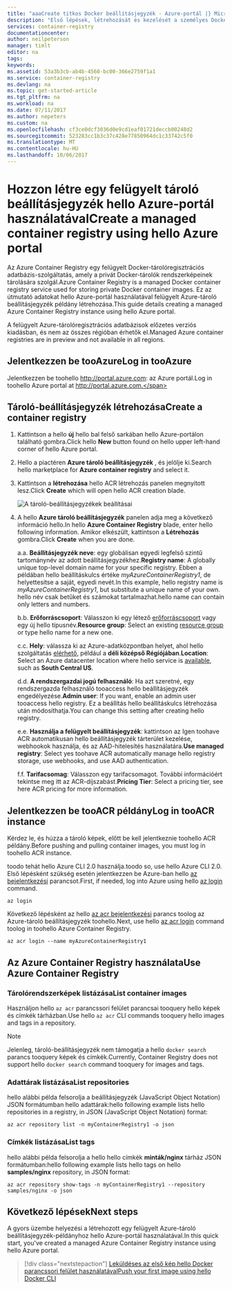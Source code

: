 ```yaml
---
title: "aaaCreate titkos Docker beállításjegyzék - Azure-portál |} Microsoft Docs"
description: "Első lépések, létrehozását és kezelését a személyes Docker-tároló nyilvántartó, hello Azure-portálon"
services: container-registry
documentationcenter: 
author: neilpeterson
manager: timlt
editor: na
tags: 
keywords: 
ms.assetid: 53a3b3cb-ab4b-4560-bc00-366e2759f1a1
ms.service: container-registry
ms.devlang: na
ms.topic: get-started-article
ms.tgt_pltfrm: na
ms.workload: na
ms.date: 07/11/2017
ms.author: nepeters
ms.custom: na
ms.openlocfilehash: cf3ce0dcf3036d0e9cd1eaf01721deccb00248d2
ms.sourcegitcommit: 523283cc1b3c37c428e77850964dc1c33742c5f0
ms.translationtype: MT
ms.contentlocale: hu-HU
ms.lasthandoff: 10/06/2017
---
```

# <a name="create-a-managed-container-registry-using-hello-azure-portal"></a><span data-ttu-id="b152a-103">Hozzon létre egy felügyelt tároló beállításjegyzék hello Azure-portál használatával</span><span class="sxs-lookup"><span data-stu-id="b152a-103">Create a managed container registry using hello Azure portal</span></span>

<span data-ttu-id="b152a-104">Az Azure Container Registry egy felügyelt Docker-tárolóregisztrációs adatbázis-szolgáltatás, amely a privát Docker-tárolók rendszerképeinek tárolására szolgál.</span><span class="sxs-lookup"><span data-stu-id="b152a-104">Azure Container Registry is a managed Docker container registry service used for storing private Docker container images.</span></span> <span data-ttu-id="b152a-105">Ez az útmutató adatokat hello Azure-portál használatával felügyelt Azure-tároló beállításjegyzék példány létrehozása.</span><span class="sxs-lookup"><span data-stu-id="b152a-105">This guide details creating a managed Azure Container Registry instance using hello Azure portal.</span></span>

<span data-ttu-id="b152a-106">A felügyelt Azure-tárolóregisztrációs adatbázisok előzetes verziós kiadásban, és nem az összes régióban érhetők el.</span><span class="sxs-lookup"><span data-stu-id="b152a-106">Managed Azure container registries are in preview and not available in all regions.</span></span>

## <a name="log-in-tooazure"></a><span data-ttu-id="b152a-107">Jelentkezzen be tooAzure</span><span class="sxs-lookup"><span data-stu-id="b152a-107">Log in tooAzure</span></span>

<span data-ttu-id="b152a-108">Jelentkezzen be toohello http://portal.azure.com: az Azure portál.</span><span class="sxs-lookup"><span data-stu-id="b152a-108">Log in toohello Azure portal at http://portal.azure.com.</span></span>

## <a name="create-a-container-registry"></a><span data-ttu-id="b152a-109">Tároló-beállításjegyzék létrehozása</span><span class="sxs-lookup"><span data-stu-id="b152a-109">Create a container registry</span></span>

1. <span data-ttu-id="b152a-110">Kattintson a hello **új** hello bal felső sarkában hello Azure-portálon található gombra.</span><span class="sxs-lookup"><span data-stu-id="b152a-110">Click hello **New** button found on hello upper left-hand corner of hello Azure portal.</span></span>

2. <span data-ttu-id="b152a-111">Hello a piactéren **Azure tároló beállításjegyzék** , és jelölje ki.</span><span class="sxs-lookup"><span data-stu-id="b152a-111">Search hello marketplace for **Azure container registry** and select it.</span></span>

3. <span data-ttu-id="b152a-112">Kattintson a **létrehozása** hello ACR létrehozás panelen megnyitott lesz.</span><span class="sxs-lookup"><span data-stu-id="b152a-112">Click **Create** which will open hello ACR creation blade.</span></span>

    ![A tároló-beállításjegyzékek beállításai](./media/container-registry-get-started-portal/managed-container-registry-settings.png)

4. <span data-ttu-id="b152a-114">A hello **Azure tároló beállításjegyzék** panelen adja meg a következő információ hello.</span><span class="sxs-lookup"><span data-stu-id="b152a-114">In hello **Azure Container Registry** blade, enter hello following information.</span></span> <span data-ttu-id="b152a-115">Amikor elkészült, kattintson a **Létrehozás** gombra.</span><span class="sxs-lookup"><span data-stu-id="b152a-115">Click **Create** when you are done.</span></span>

    <span data-ttu-id="b152a-116">a.</span><span class="sxs-lookup"><span data-stu-id="b152a-116">a.</span></span> <span data-ttu-id="b152a-117">**Beállításjegyzék neve**: egy globálisan egyedi legfelső szintű tartománynév az adott beállításjegyzékhez.</span><span class="sxs-lookup"><span data-stu-id="b152a-117">**Registry name**: A globally unique top-level domain name for your specific registry.</span></span> <span data-ttu-id="b152a-118">Ebben a példában hello beállításkulcs értéke *myAzureContainerRegistry1*, de helyettesítse a saját, egyedi nevét.</span><span class="sxs-lookup"><span data-stu-id="b152a-118">In this example, hello registry name is *myAzureContainerRegistry1*, but substitute a unique name of your own.</span></span> <span data-ttu-id="b152a-119">hello név csak betűket és számokat tartalmazhat.</span><span class="sxs-lookup"><span data-stu-id="b152a-119">hello name can contain only letters and numbers.</span></span>

    <span data-ttu-id="b152a-120">b.</span><span class="sxs-lookup"><span data-stu-id="b152a-120">b.</span></span> <span data-ttu-id="b152a-121">**Erőforráscsoport**: Válasszon ki egy létező [erőforráscsoport](../azure-resource-manager/resource-group-overview.md#resource-groups) vagy egy új hello típusnév.</span><span class="sxs-lookup"><span data-stu-id="b152a-121">**Resource group**: Select an existing [resource group](../azure-resource-manager/resource-group-overview.md#resource-groups) or type hello name for a new one.</span></span>

    <span data-ttu-id="b152a-122">c.</span><span class="sxs-lookup"><span data-stu-id="b152a-122">c.</span></span> <span data-ttu-id="b152a-123">**Hely**: válassza ki az Azure-adatközpontban helyet, ahol hello szolgáltatás [elérhető](https://azure.microsoft.com/regions/services/), például a **déli középső Régiójában**.</span><span class="sxs-lookup"><span data-stu-id="b152a-123">**Location**: Select an Azure datacenter location where hello service is [available](https://azure.microsoft.com/regions/services/), such as **South Central US**.</span></span>

    <span data-ttu-id="b152a-124">d.</span><span class="sxs-lookup"><span data-stu-id="b152a-124">d.</span></span> <span data-ttu-id="b152a-125">**A rendszergazdai jogú felhasználó**: Ha azt szeretné, egy rendszergazda felhasználó tooaccess hello beállításjegyzék engedélyezése.</span><span class="sxs-lookup"><span data-stu-id="b152a-125">**Admin user**: If you want, enable an admin user tooaccess hello registry.</span></span> <span data-ttu-id="b152a-126">Ez a beállítás hello beállításkulcs létrehozása után módosíthatja.</span><span class="sxs-lookup"><span data-stu-id="b152a-126">You can change this setting after creating hello registry.</span></span>

    <span data-ttu-id="b152a-127">e.</span><span class="sxs-lookup"><span data-stu-id="b152a-127">e.</span></span> <span data-ttu-id="b152a-128">**Használja a felügyelt beállításjegyzék**: kattintson az Igen toohave ACR automatikusan hello beállításjegyzék tárterület kezelése, webhookok használja, és az AAD-hitelesítés használatára.</span><span class="sxs-lookup"><span data-stu-id="b152a-128">**Use managed registry**: Select yes toohave ACR automatically manage hello registry storage, use webhooks, and use AAD authentication.</span></span>

    <span data-ttu-id="b152a-129">f.</span><span class="sxs-lookup"><span data-stu-id="b152a-129">f.</span></span> <span data-ttu-id="b152a-130">**Tarifacsomag**: Válasszon egy tarifacsomagot. További információért tekintse meg itt az ACR-díjszabást.</span><span class="sxs-lookup"><span data-stu-id="b152a-130">**Pricing Tier**: Select a pricing tier, see here ACR pricing for more information.</span></span>

## <a name="log-in-tooacr-instance"></a><span data-ttu-id="b152a-131">Jelentkezzen be tooACR példány</span><span class="sxs-lookup"><span data-stu-id="b152a-131">Log in tooACR instance</span></span>

<span data-ttu-id="b152a-132">Kérdez le, és húzza a tároló képek, előtt be kell jelentkeznie toohello ACR példány.</span><span class="sxs-lookup"><span data-stu-id="b152a-132">Before pushing and pulling container images, you must log in toohello ACR instance.</span></span> 

<span data-ttu-id="b152a-133">toodo tehát hello Azure CLI 2.0 használja.</span><span class="sxs-lookup"><span data-stu-id="b152a-133">toodo so, use hello Azure CLI 2.0.</span></span> <span data-ttu-id="b152a-134">Első lépésként szükség esetén jelentkezzen be Azure-ban hello [az bejelentkezési](/cli/azure/#login) parancsot.</span><span class="sxs-lookup"><span data-stu-id="b152a-134">First, if needed, log into Azure using hello [az login](/cli/azure/#login) command.</span></span> 

```azurecli
az login
```

<span data-ttu-id="b152a-135">Következő lépésként az hello [az acr bejelentkezési](/cli/azure/acr#login) parancs toolog az Azure-tároló beállításjegyzék toohello.</span><span class="sxs-lookup"><span data-stu-id="b152a-135">Next, use hello [az acr login](/cli/azure/acr#login) command toolog in toohello Azure Container Registry.</span></span>

```azurecli-interactive
az acr login --name myAzureContainerRegistry1
```

## <a name="use-azure-container-registry"></a><span data-ttu-id="b152a-136">Az Azure Container Registry használata</span><span class="sxs-lookup"><span data-stu-id="b152a-136">Use Azure Container Registry</span></span>

### <a name="list-container-images"></a><span data-ttu-id="b152a-137">Tárolórendszerképek listázása</span><span class="sxs-lookup"><span data-stu-id="b152a-137">List container images</span></span>

<span data-ttu-id="b152a-138">Használjon hello `az acr` parancssori felület parancsai tooquery hello képek és címkék tárházban.</span><span class="sxs-lookup"><span data-stu-id="b152a-138">Use hello `az acr` CLI commands tooquery hello images and tags in a repository.</span></span>

> [!NOTE]
> <span data-ttu-id="b152a-139">Jelenleg, tároló-beállításjegyzék nem támogatja a hello `docker search` parancs tooquery képek és címkék.</span><span class="sxs-lookup"><span data-stu-id="b152a-139">Currently, Container Registry does not support hello `docker search` command tooquery for images and tags.</span></span>

### <a name="list-repositories"></a><span data-ttu-id="b152a-140">Adattárak listázása</span><span class="sxs-lookup"><span data-stu-id="b152a-140">List repositories</span></span>

<span data-ttu-id="b152a-141">hello alábbi példa felsorolja a beállításjegyzék (JavaScript Object Notation) JSON formátumban hello adattárak:</span><span class="sxs-lookup"><span data-stu-id="b152a-141">hello following example lists hello repositories in a registry, in JSON (JavaScript Object Notation) format:</span></span>

```azurecli
az acr repository list -n myContainerRegistry1 -o json
```

### <a name="list-tags"></a><span data-ttu-id="b152a-142">Címkék listázása</span><span class="sxs-lookup"><span data-stu-id="b152a-142">List tags</span></span>

<span data-ttu-id="b152a-143">hello alábbi példa felsorolja a hello hello címkék **minták/nginx** tárház JSON formátumban:</span><span class="sxs-lookup"><span data-stu-id="b152a-143">hello following example lists hello tags on hello **samples/nginx** repository, in JSON format:</span></span>

```azurecli
az acr repository show-tags -n myContainerRegistry1 --repository samples/nginx -o json
```

## <a name="next-steps"></a><span data-ttu-id="b152a-144">Következő lépések</span><span class="sxs-lookup"><span data-stu-id="b152a-144">Next steps</span></span>

<span data-ttu-id="b152a-145">A gyors üzembe helyezési a létrehozott egy felügyelt Azure-tároló beállításjegyzék-példányhoz hello Azure-portál használatával.</span><span class="sxs-lookup"><span data-stu-id="b152a-145">In this quick start, you've created a managed Azure Container Registry instance using hello Azure portal.</span></span>

> [!div class="nextstepaction"]
> [<span data-ttu-id="b152a-146">Leküldéses az első kép hello Docker parancssori felület használatával</span><span class="sxs-lookup"><span data-stu-id="b152a-146">Push your first image using hello Docker CLI</span></span>](container-registry-get-started-docker-cli.md)
